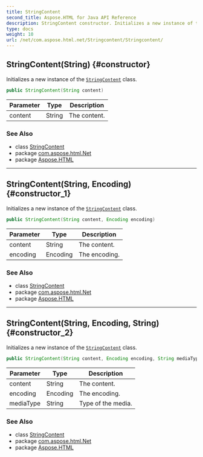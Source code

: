 ```yaml
---
title: StringContent
second_title: Aspose.HTML for Java API Reference
description: StringContent constructor. Initializes a new instance of the StringContent class
type: docs
weight: 10
url: /net/com.aspose.html.net/Stringcontent/Stringcontent/
---
```

## StringContent(String) {#constructor}

Initializes a new instance of the [`StringContent`](../) class.

```java
public StringContent(String content)
```

| Parameter | Type | Description |
| --- | --- | --- |
| content | String | The content. |

### See Also

* class [StringContent](../)
* package [com.aspose.html.Net](../../Stringcontent/)
* package [Aspose.HTML](../../../)

---

## StringContent(String, Encoding) {#constructor_1}

Initializes a new instance of the [`StringContent`](../) class.

```java
public StringContent(String content, Encoding encoding)
```

| Parameter | Type | Description |
| --- | --- | --- |
| content | String | The content. |
| encoding | Encoding | The encoding. |

### See Also

* class [StringContent](../)
* package [com.aspose.html.Net](../../Stringcontent/)
* package [Aspose.HTML](../../../)

---

## StringContent(String, Encoding, String) {#constructor_2}

Initializes a new instance of the [`StringContent`](../) class.

```java
public StringContent(String content, Encoding encoding, String mediaType)
```

| Parameter | Type | Description |
| --- | --- | --- |
| content | String | The content. |
| encoding | Encoding | The encoding. |
| mediaType | String | Type of the media. |

### See Also

* class [StringContent](../)
* package [com.aspose.html.Net](../../Stringcontent/)
* package [Aspose.HTML](../../../)

